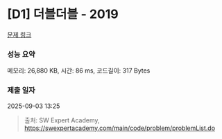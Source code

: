 # [D1] 더블더블 - 2019 

[문제 링크](https://swexpertacademy.com/main/code/problem/problemDetail.do?contestProbId=AV5QDEX6AqwDFAUq) 

### 성능 요약

메모리: 26,880 KB, 시간: 86 ms, 코드길이: 317 Bytes

### 제출 일자

2025-09-03 13:25



> 출처: SW Expert Academy, https://swexpertacademy.com/main/code/problem/problemList.do